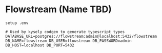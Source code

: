# Flowstream (Name TBD)

`setup .env`

`# Used by kysely codgen to generate typescript types
DATABASE_URL=postgres://flowstream:admin@localhost:5432/flowstream
DB_NAME=flowstream
DB_USER=flowstream
DB_PASSWORD=admin
DB_HOST=localhost
DB_PORT=5432`
